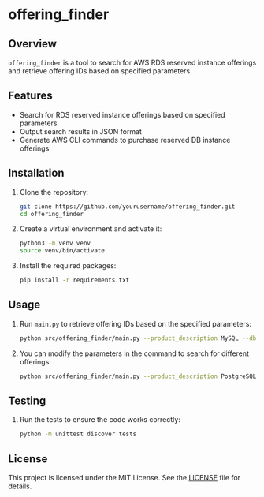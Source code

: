 # offering_finder

## Overview
`offering_finder` is a tool to search for AWS RDS reserved instance offerings and retrieve offering IDs based on specified parameters.

## Features
- Search for RDS reserved instance offerings based on specified parameters
- Output search results in JSON format
- Generate AWS CLI commands to purchase reserved DB instance offerings

## Installation
1. Clone the repository:
    ```bash
    git clone https://github.com/yourusername/offering_finder.git
    cd offering_finder
    ```

2. Create a virtual environment and activate it:
    ```bash
    python3 -m venv venv
    source venv/bin/activate
    ```

3. Install the required packages:
    ```bash
    pip install -r requirements.txt
    ```

## Usage
1. Run `main.py` to retrieve offering IDs based on the specified parameters:
    ```bash
    python src/offering_finder/main.py --product_description MySQL --db_instance_class db.m5.large --duration 31536000 --quantity 2 --region_name ap-northeast-1 --multi_az --offering_type "All Upfront" --reserved_instance_id "test-reserved-instance-id" | jq .
    ```

2. You can modify the parameters in the command to search for different offerings:
    ```bash
    python src/offering_finder/main.py --product_description PostgreSQL --db_instance_class db.r5.large --duration 94608000 --quantity 1 --region_name us-west-2 --offering_type "Partial Upfront" | jq .
    ```

## Testing
1. Run the tests to ensure the code works correctly:
    ```bash
    python -m unittest discover tests
    ```

## License
This project is licensed under the MIT License. See the [LICENSE](LICENSE) file for details.